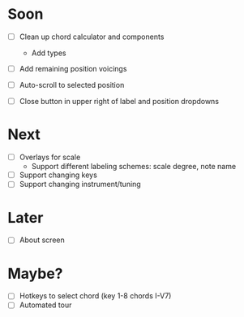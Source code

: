 # Soon

- [ ] Clean up chord calculator and components
  - Add types
- [ ] Add remaining position voicings

- [ ] Auto-scroll to selected position
- [ ] Close button in upper right of label and position dropdowns

# Next

- [ ] Overlays for scale
  - Support different labeling schemes: scale degree, note name
- [ ] Support changing keys
- [ ] Support changing instrument/tuning

# Later

- [ ] About screen

# Maybe?

- [ ] Hotkeys to select chord (key 1-8 chords I-V7)
- [ ] Automated tour